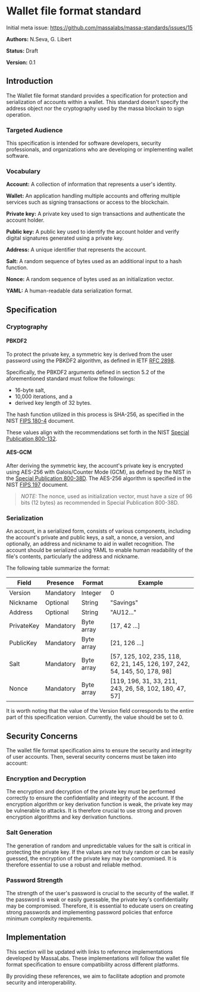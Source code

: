 # Wallet file format standard

Initial meta issue: <https://github.com/massalabs/massa-standards/issues/15>

**Authors:** N.Seva, G. Libert

**Status:** Draft

**Version:** 0.1

## Introduction
The Wallet file format standard provides a specification for protection and serialization of accounts within a wallet. This standard doesn't specify the address object nor the cryptography used by the massa blockain to sign operation.

### Targeted Audience
This specification is intended for software developers, security professionals, and organizations who are developing or implementing wallet software.

### Vocabulary

**Account:** A collection of information that represents a user's identity.

**Wallet:** An application handling multiple accounts and offering multiple services such as signing transactions or access to the blockchain. 

**Private key:** A private key used to sign transactions and authenticate the account holder.

**Public key:** A public key used to identify the account holder and verify digital signatures generated using a private key.

**Address:** A unique identifier that represents the account.

**Salt:** A random sequence of bytes used as an additional input to a hash function.

**Nonce:** A random sequence of bytes used as an initialization vector.

**YAML:** A human-readable data serialization format.

## Specification

### Cryptography

#### PBKDF2
To protect the private key, a symmetric key is derived from the user password using the PBKDF2 algorithm, as defined in IETF [RFC 2898](https://www.ietf.org/rfc/rfc2898.txt).

Specifically, the PBKDF2 arguments defined in section 5.2 of the aforementioned standard must follow the followings:
- 16-byte salt, 
- 10,000 iterations, and a
- derived key length of 32 bytes.

The hash function utilized in this process is SHA-256, as specified in the NIST [FIPS 180-4](https://nvlpubs.nist.gov/nistpubs/FIPS/NIST.FIPS.180-4.pdf) document.

These values align with the recommendations set forth in the NIST [Special Publication 800-132](https://nvlpubs.nist.gov/nistpubs/Legacy/SP/nistspecialpublication800-132.pdf).

#### AES-GCM
After deriving the symmetric key, the account's private key is encrypted using AES-256 with Galois/Counter Mode (GCM), as defined by the NIST in the [Special Publication 800-38D](https://nvlpubs.nist.gov/nistpubs/legacy/sp/nistspecialpublication800-38d.pdf). The AES-256 algorithm is specified in the NIST [FIPS 197](https://nvlpubs.nist.gov/nistpubs/fips/nist.fips.197.pdf) document.

> _NOTE:_ The nonce, used as initialization vector, must have a size of 96 bits (12 bytes) as recommended in Special Publication 800-38D.

### Serialization
An account, in a serialized form, consists of various components, including the account's private and public keys, a salt, a nonce, a version, and optionally, an address and nickname to aid in wallet recognition.
The account should be serialized using YAML to enable human readability of the file's contents, particularly the address and nickname.

The following table summarize the format:

| Field |	Presence |	Format | Example |
| ----- | -------- | ------- | ------- |
| Version |	Mandatory	| Integer	| 0 |
| Nickname |	Optional |	String	| "Savings" |
| Address |	Optional |	String	| "AU12..." |
| PrivateKey |	Mandatory | Byte array | [17, 42 ...] |
| PublicKey |	Mandatory | Byte array | [21, 126 ...] |
| Salt | Mandatory | Byte array | [57, 125, 102, 235, 118, 62, 21, 145, 126, 197, 242, 54, 145, 50, 178, 98] |
| Nonce |	Mandatory | Byte array | [119, 196, 31, 33, 211, 243, 26, 58, 102, 180, 47, 57] |

It is worth noting that the value of the Version field corresponds to the entire part of this specification version. Currently, the value should be set to 0.

## Security Concerns
The wallet file format specification aims to ensure the security and integrity of user accounts. Then, several security concerns must be taken into account:

### Encryption and Decryption
The encryption and decryption of the private key must be performed correctly to ensure the confidentiality and integrity of the account. If the encryption algorithm or key derivation function is weak, the private key may be vulnerable to attacks. It is therefore crucial to use strong and proven encryption algorithms and key derivation functions.

### Salt Generation
The generation of random and unpredictable values for the salt is critical in protecting the private key. If the values are not truly random or can be easily guessed, the encryption of the private key may be compromised. It is therefore essential to use a robust and reliable method.

### Password Strength
The strength of the user's password is crucial to the security of the wallet. If the password is weak or easily guessable, the private key's confidentiality may be compromised. Therefore, it is essential to educate users on creating strong passwords and implementing password policies that enforce minimum complexity requirements.


## Implementation

This section will be updated with links to reference implementations developed by MassaLabs.
These implementations will follow the wallet file format specification to ensure compatibility across different platforms.

By providing these references, we aim to facilitate adoption and promote security and interoperability.
